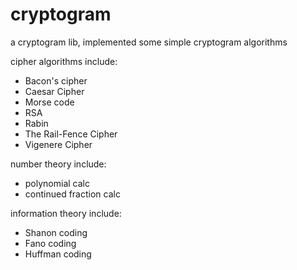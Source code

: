 # cryptogram

a cryptogram lib, implemented some simple cryptogram algorithms


cipher algorithms include:

* Bacon's cipher
* Caesar Cipher
* Morse code
* RSA
* Rabin
* The Rail-Fence Cipher
* Vigenere Cipher

number theory include:

* polynomial calc
* continued fraction calc

information theory include:

* Shanon coding
* Fano coding
* Huffman coding